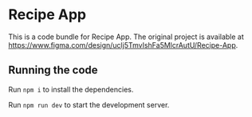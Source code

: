 
  # Recipe App

  This is a code bundle for Recipe App. The original project is available at https://www.figma.com/design/uclj5TmvIshFa5MlcrAutU/Recipe-App.

  ## Running the code

  Run `npm i` to install the dependencies.

  Run `npm run dev` to start the development server.
  